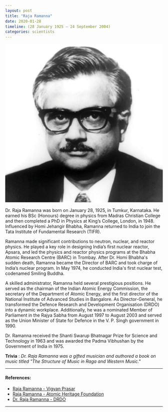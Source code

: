```yaml
---
layout: post
title: "Raja Ramanna"
date: 2020-01-28
timeline: (28 January 1925 – 24 September 2004)
categories: scientists
---
```


<img src="/images/Raja_Ramanna.jpg" alt="Raja Ramanna Image" class="circular-img" />

Dr. Raja Ramanna was born on January 28, 1925, in Tumkur, Karnataka. He earned his BSc (Honours) degree in physics from Madras Christian College and then completed a PhD in Physics at King’s College, London, in 1948. Influenced by Homi Jehangir Bhabha, Ramanna returned to India to join the Tata Institute of Fundamental Research (TIFR). 

Ramanna made significant contributions to neutron, nuclear, and reactor physics. He played a key role in designing India’s first nuclear reactor, Apsara, and led the physics and reactor physics programs at the Bhabha Atomic Research Centre (BARC) in Trombay. After Dr. Homi Bhabha's sudden death, Ramanna became the Director of BARC and took charge of India’s nuclear program. In May 1974, he conducted India's first nuclear test, codenamed Smiling Buddha.

A skilled administrator, Ramanna held several prestigious positions. He served as the chairman of the Indian Atomic Energy Commission, the secretary of the Department of Atomic Energy, and the first director of the National Institute of Advanced Studies in Bangalore. As Director-General, he transformed the Defence Research and Development Organisation (DRDO) into a dynamic workplace. Additionally, he was a nominated Member of Parliament in the Rajya Sabha from August 1997 to August 2003 and served as the Union Minister of State for Defence in the V. P. Singh government in 1990.

Dr. Ramanna received the Shanti Swarup Bhatnagar Prize for Science and Technology in 1963 and was awarded the Padma Vibhushan by the Government of India in 1975.

__Trivia__ : *Dr. Raja Ramanna was a gifted musician and authored a book on music titled "The Structure of Music in Raga and Western Music."*

---

#### References:

- [Raja Ramanna - Vigyan Prasar](https://vigyanprasar.gov.in/ramanna-raja/)
- [Raja Ramanna - Atomic Heritage Foundation](https://www.atomicheritage.org/profile/raja-ramanna)
- [Dr. Raja Ramanna - DRDO](https://www.drdo.gov.in/dr-raja-ramanna)

---